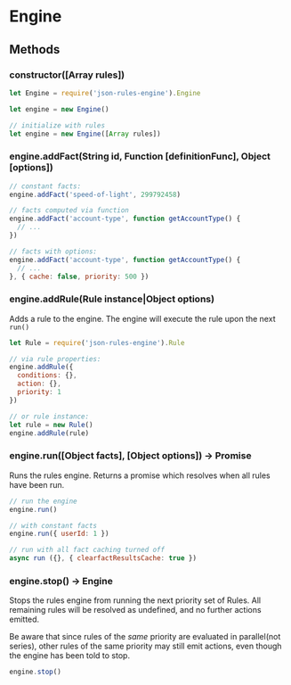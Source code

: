 # Engine

## Methods

### constructor([Array rules])

```js
let Engine = require('json-rules-engine').Engine

let engine = new Engine()

// initialize with rules
let engine = new Engine([Array rules])
```

### engine.addFact(String id, Function [definitionFunc], Object [options])

```js
// constant facts:
engine.addFact('speed-of-light', 299792458)

// facts computed via function
engine.addFact('account-type', function getAccountType() {
  // ...
})

// facts with options:
engine.addFact('account-type', function getAccountType() {
  // ...
}, { cache: false, priority: 500 })
```

### engine.addRule(Rule instance|Object options)

Adds a rule to the engine.  The engine will execute the rule upon the next ```run()```

```js
let Rule = require('json-rules-engine').Rule

// via rule properties:
engine.addRule({
  conditions: {},
  action: {},
  priority: 1
})

// or rule instance:
let rule = new Rule()
engine.addRule(rule)
```

### engine.run([Object facts], [Object options]) -> Promise

Runs the rules engine.  Returns a promise which resolves when all rules have been run.

```js
// run the engine
engine.run()

// with constant facts
engine.run({ userId: 1 })

// run with all fact caching turned off
async run ({}, { clearfactResultsCache: true })

```

### engine.stop() -> Engine

Stops the rules engine from running the next priority set of Rules.  All remaining rules will be resolved as undefined,
and no further actions emitted.

Be aware that since rules of the *same* priority are evaluated in parallel(not series), other rules of
the same priority may still emit actions, even though the engine has been told to stop.

```js
engine.stop()
```
